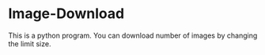 # Image-Download
This is a python program. You can download number of images by changing the limit size. 
